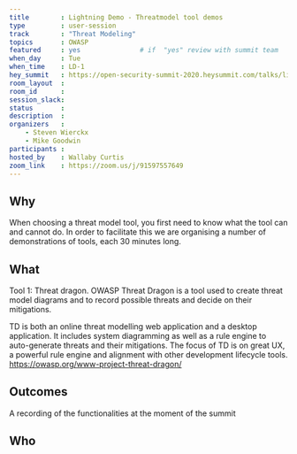 ```yaml
---
title        : Lightning Demo - Threatmodel tool demos  
type         : user-session
track        : "Threat Modeling"
topics       : OWASP
featured     : yes               # if  "yes" review with summit team
when_day     : Tue
when_time    : LD-1
hey_summit   : https://open-security-summit-2020.heysummit.com/talks/lightning-demo-threatmodel-tool-demos-1pm-bst/
room_layout  :
room_id      : 
session_slack: 
status       : 
description  : 
organizers   :
    - Steven Wierckx
    - Mike Goodwin
participants :
hosted_by    : Wallaby Curtis
zoom_link    : https://zoom.us/j/91597557649
---
```


## Why
When choosing a threat model tool, you first need to know what the tool can and cannot do. In order to facilitate this we are organising a number of demonstrations of tools, each 30 minutes long.

## What
Tool 1: Threat dragon.
OWASP Threat Dragon is a tool used to create threat model diagrams and to record possible threats and decide on their mitigations.

TD is both an online threat modelling web application and a desktop application. It includes system diagramming as well as a rule engine to auto-generate threats and their mitigations. The focus of TD is on great UX, a powerful rule engine and alignment with other development lifecycle tools.
https://owasp.org/www-project-threat-dragon/

## Outcomes
A recording of the functionalities at the moment of the summit

## Who
